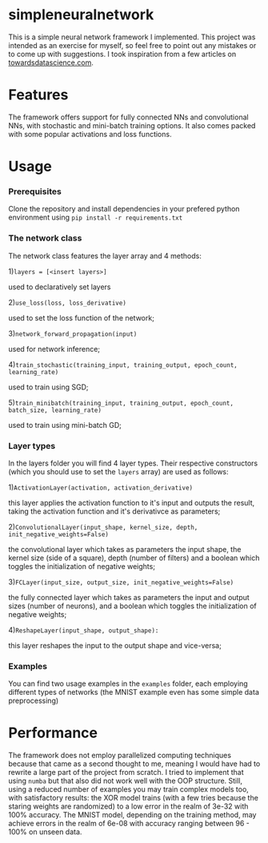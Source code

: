 # simpleneuralnetwork
This is a simple neural network framework I implemented. This project was intended as an exercise for myself, so feel free to point out any mistakes or to come up with suggestions. I took inspiration from a few articles on [towardsdatascience.com](https://towardsdatascience.com/).

# Features

The framework offers support for fully connected NNs and convolutional NNs, with stochastic and mini-batch training
options. It also comes packed with some popular activations and loss functions.

# Usage

### Prerequisites

Clone the repository and install dependencies in your prefered python environment
using ```pip install -r requirements.txt```

### The network class

The network class features the layer array and 4 methods:

1)```layers = [<insert layers>]```

used to declaratively set layers

2)```use_loss(loss, loss_derivative)```

used to set the loss function of the network;

3)```network_forward_propagation(input)```

used for network inference;

4)```train_stochastic(training_input, training_output, epoch_count, learning_rate)```

used to train using SGD;

5)```train_minibatch(training_input, training_output, epoch_count, batch_size, learning_rate)```

used to train using mini-batch GD;

### Layer types

In the layers folder you will find 4 layer types. Their respective constructors (which you should use to set
the ```layers``` array) are used as follows:

1)```ActivationLayer(activation, activation_derivative)```

this layer applies the activation function to it's input and outputs the result, taking the activation function and it's
derivativce as parameters;

2)```ConvolutionalLayer(input_shape, kernel_size, depth, init_negative_weights=False)```

the convolutional layer which takes as parameters the input shape, the kernel size (side of a square), depth (number of
filters) and a boolean which toggles the initialization of negative weights;

3)```FCLayer(input_size, output_size, init_negative_weights=False)```

the fully connected layer which takes as parameters the input and output sizes (number of neurons), and a boolean which
toggles the initialization of negative weights;

4)```ReshapeLayer(input_shape, output_shape):```

this layer reshapes the input to the output shape and vice-versa;

### Examples

You can find two usage examples in the ```examples``` folder, each employing different types of networks (the MNIST
example even has some simple data preprocessing)

# Performance

The framework does not employ parallelized computing techniques because that came as a second thought to me, meaning I
would have had to rewrite a large part of the project from scratch. I tried to implement that using ```numba``` but that
also did not work well with the OOP structure.
Still, using a reduced number of examples you may train complex models too, with satisfactory results: the XOR model
trains (with a few tries because the staring weights are randomized) to a low error in the realm of 3e-32 with 100%
accuracy. The MNIST model, depending on the training method, may achieve errors in the realm of 6e-08 with accuracy
ranging between 96 - 100% on unseen data.  